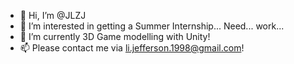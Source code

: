 - 👋 Hi, I’m @JLZJ
- 👀 I’m interested in getting a Summer Internship... Need... work...
- 🌱 I’m currently 3D Game modelling with Unity!
- 📫 Please contact me via li.jefferson.1998@gmail.com!

<!---
JLZJ/JLZJ is a ✨ special ✨ repository because its `README.md` (this file) appears on your GitHub profile.
You can click the Preview link to take a look at your changes.
--->
